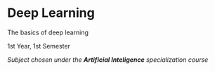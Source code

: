 # Deep Learning
The basics of deep learning

1st Year, 1st Semester

*Subject chosen under the **Artificial Inteligence** specialization course*
